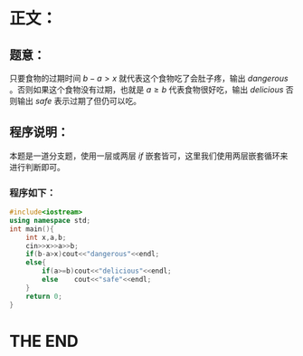 # **正文：**
## 题意：
只要食物的过期时间 $b-a>x$ 就代表这个食物吃了会肚子疼，输出 $dangerous$ 。否则如果这个食物没有过期，也就是 $a≥b$ 代表食物很好吃，输出 $delicious$ 否则输出 $safe$ 表示过期了但仍可以吃。
## 程序说明：
本题是一道分支题，使用一层或两层 $if$ 嵌套皆可，这里我们使用两层嵌套循环来进行判断即可。
### 程序如下：
```cpp
#include<iostream>
using namespace std;
int main(){
    int x,a,b;
    cin>>x>>a>>b;
    if(b-a>x)cout<<"dangerous"<<endl;
    else{
        if(a>=b)cout<<"delicious"<<endl;
        else    cout<<"safe"<<endl;
    }
    return 0;
}
```
# **THE END**